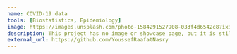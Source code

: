 ```yaml
---
name: COVID-19 data
tools: [Biostatistics, Epidemiology]
image: https://images.unsplash.com/photo-1584291527908-033f4d6542c8?ixid=MXwxMjA3fDB8MHxzZWFyY2h8NTF8fGNvdmlkfGVufDB8fDB8&ixlib=rb-1.2.1&auto=format&fit=crop&w=500&q=60
description: This project has no image or showcase page, but it is still a beautiful project inside out!
external_url: https://github.com/YoussefRaafatNasry
---
```

